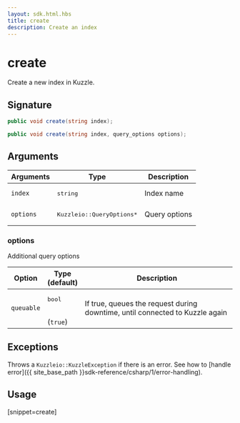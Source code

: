 ```yaml
---
layout: sdk.html.hbs
title: create
description: Create an index
---
```


# create

Create a new index in Kuzzle.

## Signature

```csharp
public void create(string index);

public void create(string index, query_options options);

```

## Arguments

| Arguments | Type          | Description       |
| --------- | ------------- | ------------------|
| `index`   | <pre>string</pre>   | Index name     |
| `options` | <pre>Kuzzleio::QueryOptions\*</pre> | Query options |

### options

Additional query options

| Option     | Type<br/>(default)   | Description  |   
| ---------- | ------- | --------------------------------- | 
| `queuable` | <pre>bool</pre><br/>(`true`) | If true, queues the request during downtime, until connected to Kuzzle again |

## Exceptions

Throws a `Kuzzleio::KuzzleException` if there is an error. See how to [handle error]({{ site_base_path }}sdk-reference/csharp/1/error-handling).

## Usage

[snippet=create]
